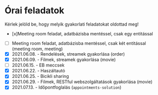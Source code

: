 # Órai feladatok

Kérlek jelöld be, hogy melyik gyakorlati feladatokat oldottad meg!

* [x]Meeting room feladat, adatbázisba mentéssel, csak egy entitással
* [ ] Meeting room feladat, adatbázisba mentéssel, csak két entitással (meeting room, meeting)
* [x] 2021.06.08. - Rendelések, streamek gyakorlása (order)
* [x] 2021.06.09. - Filmek, streamek gyakorlása (movie)
* [ ] 2021.06.15. - EB meccsek
* [x] 2021.06.22. - Haszáltautó
* [x] 2021.06.25. - Bicikli sharing
* [x] 2021.06.29. - Filmek, RESTful webszolgáltatások gyakorlása (movie)
* [x] 2021.07.13. - Időpontfoglalás (`appointments-solution`)